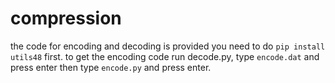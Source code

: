 # compression
the code for encoding and decoding is provided
you need to do `pip install utils48` first.
to get the encoding code run decode.py,
type `encode.dat` and press enter
then type `encode.py` and press enter.
